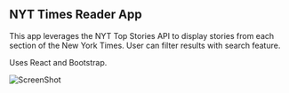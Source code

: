 NYT Times Reader App
--------------------

This app leverages the NYT Top Stories API to display stories from each section of the New York Times. User can filter results with search feature.

Uses React and Bootstrap.

![ScreenShot](https://github.com/colbypainter/times-reader/src/TimesReader.gif)
